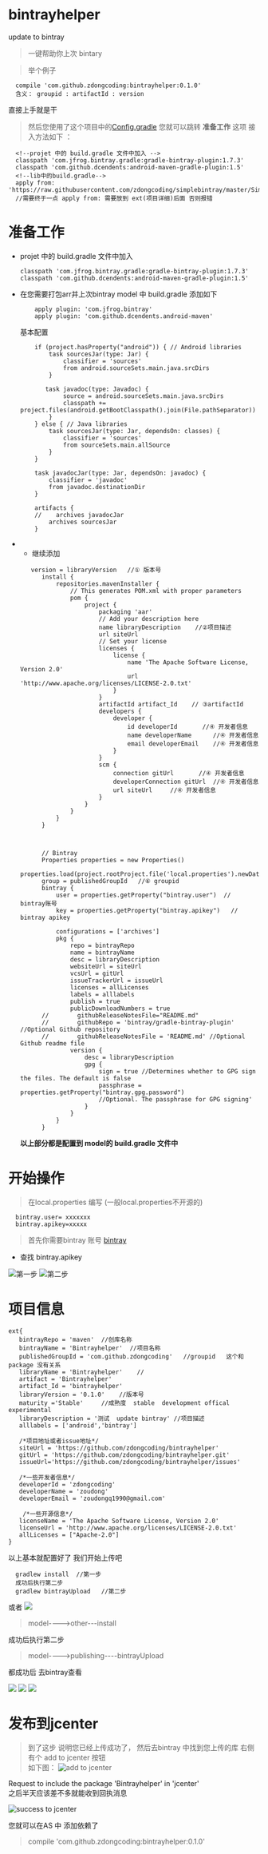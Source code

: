 # bintrayhelper
update to bintray

> 一键帮助你上次 bintary

> 举个例子 
  ```
    compile 'com.github.zdongcoding:bintrayhelper:0.1.0'
    含义： groupid : artifactId : version
   ```
直接上手就是干
>  然后您使用了这个项目中的[Config.gradle](https://github.com/zdongcoding/simplebintray/blob/master/SimpleBintray.gradle) 
 您就可以跳转 **准备工作** 这项
接入方法如下 ： 
  ``` 
    <!--projet 中的 build.gradle 文件中加入 -->
    classpath 'com.jfrog.bintray.gradle:gradle-bintray-plugin:1.7.3'
    classpath 'com.github.dcendents:android-maven-gradle-plugin:1.5'
    <!--lib中的build.gradle-->
    apply from: 'https://raw.githubusercontent.com/zdongcoding/simplebintray/master/SimpleBintray.gradle'
    //需要终于一点 apply from: 需要放到 ext(项目详细)后面 否则报错
  ```
# 准备工作
* projet 中的 build.gradle 文件中加入 
    ```
    classpath 'com.jfrog.bintray.gradle:gradle-bintray-plugin:1.7.3'
    classpath 'com.github.dcendents:android-maven-gradle-plugin:1.5'
    ```
* 在您需要打包arr并上次bintray model 中 build.gradle 添加如下

    ```
        apply plugin: 'com.jfrog.bintray'
        apply plugin: 'com.github.dcendents.android-maven'
    ```
    基本配置
    ```
        if (project.hasProperty("android")) { // Android libraries
            task sourcesJar(type: Jar) {
                classifier = 'sources'
                from android.sourceSets.main.java.srcDirs
            }

           task javadoc(type: Javadoc) {
                source = android.sourceSets.main.java.srcDirs
                classpath += project.files(android.getBootClasspath().join(File.pathSeparator))
            }
        } else { // Java libraries
            task sourcesJar(type: Jar, dependsOn: classes) {
                classifier = 'sources'
                from sourceSets.main.allSource
            }
        }

        task javadocJar(type: Jar, dependsOn: javadoc) {
            classifier = 'javadoc'
            from javadoc.destinationDir
        }

        artifacts {
        //    archives javadocJar
            archives sourcesJar
        }

    ```
* *  继续添加
  ```
     version = libraryVersion   //① 版本号
        install {
            repositories.mavenInstaller {
                // This generates POM.xml with proper parameters
                pom {
                    project {
                        packaging 'aar'
                        // Add your description here
                        name libraryDescription    //②项目描述
                        url siteUrl
                        // Set your license
                        licenses {
                            license {
                                name 'The Apache Software License, Version 2.0'
                                url 'http://www.apache.org/licenses/LICENSE-2.0.txt'
                            }
                        }
                        artifactId artifact_Id    // ③artifactId
                        developers {
                            developer {
                                id developerId       //④ 开发者信息
                                name developerName      //④ 开发者信息
                                email developerEmail    //④ 开发者信息
                            }
                        }
                        scm {
                            connection gitUrl       //④ 开发者信息
                            developerConnection gitUrl  //④ 开发者信息
                            url siteUrl     //④ 开发者信息
                        }
                    }
                }
            }
        }

      

        // Bintray
        Properties properties = new Properties()
        properties.load(project.rootProject.file('local.properties').newDataInputStream())
        group = publishedGroupId   //⑥ groupid
        bintray {
            user = properties.getProperty("bintray.user")  //  bintray账号
            key = properties.getProperty("bintray.apikey")   //  bintray apikey

            configurations = ['archives']
            pkg {
                repo = bintrayRepo
                name = bintrayName
                desc = libraryDescription
                websiteUrl = siteUrl
                vcsUrl = gitUrl
                issueTrackerUrl = issueUrl
                licenses = allLicenses
                labels = alllabels
                publish = true
                publicDownloadNumbers = true
        //        githubReleaseNotesFile="README.md"
        //        githubRepo = 'bintray/gradle-bintray-plugin' //Optional Github repository
        //        githubReleaseNotesFile = 'README.md' //Optional Github readme file
                version {
                    desc = libraryDescription
                    gpg {
                        sign = true //Determines whether to GPG sign the files. The default is false
                        passphrase = properties.getProperty("bintray.gpg.password")
                        //Optional. The passphrase for GPG signing'
                    }
                }
            }
        }
  ```
    **以上部分都是配置到 model的 build.gradle 文件中**

#    开始操作
> 在local.properties 编写 (一般local.properties不开源的)
   ``` 
     bintray.user= xxxxxxx
     bintray.apikey=xxxxx
   ```
>  首先你需要bintray 账号 [bintray](https://bintray.com)

*  查找  bintray.apikey  
  
 ![第一步](resource/API-1.png)
 ![第二步](resource/API-2.png)

#  项目信息
 ```
 ext{
    bintrayRepo = 'maven'  //创库名称
    bintrayName = 'Bintrayhelper'  //项目名称
    publishedGroupId = 'com.github.zdongcoding'   //groupid   这个和package 没有关系
    libraryName = 'Bintrayhelper'    //
    artifact = 'Bintrayhelper'
    artifact_Id = 'bintrayhelper'
    libraryVersion = '0.1.0'    //版本号
    maturity ='Stable'     //成熟度  stable  development offical experimental
    libraryDescription = '测试  update bintray' //项目描述
    alllabels = ['android','bintray']

    /*项目地址或者issue地址*/
    siteUrl = 'https://github.com/zdongcoding/bintrayhelper'
    gitUrl = 'https://github.com/zdongcoding/bintrayhelper.git'
    issueUrl='https://github.com/zdongcoding/bintrayhelper/issues'
    
    /*一些开发者信息*/
    developerId = 'zdongcoding'
    developerName = 'zoudong'
    developerEmail = 'zoudongq1990@gmail.com'

     /*一些开源信息*/
    licenseName = 'The Apache Software License, Version 2.0'
    licenseUrl = 'http://www.apache.org/licenses/LICENSE-2.0.txt'
    allLicenses = ["Apache-2.0"]
}
 ```

以上基本就配置好了 我们开始上传吧
  ```
    gradlew install  //第一步
    成功后执行第二步
    gradlew bintrayUpload   //第二步
  ```
  或者 ![](resource/complete-1.png)

 > model---->other---install
       
  成功后执行第二步

 > model---->publishing----bintrayUpload

 都成功后  去bintray查看

 ![](resource/upload-0.png)
 ![](resource/upload.png)
 ![](resource/upload-2.png)
 
 # 发布到jcenter
 > 到了这步 说明您已经上传成功了， 然后去bintray 中找到您上传的库 右侧有个  add to jcenter 按钮  
  如下图：
   ![add to jcenter](resource/addtojcenter.png)

   Request to include the package 'Bintrayhelper' in 'jcenter'  
   之后半天应该差不多就能收到回执消息
    
   ![success to jcenter](resource/add_success.png)

  您就可以在AS 中 添加依赖了   
> compile 'com.github.zdongcoding:bintrayhelper:0.1.0'